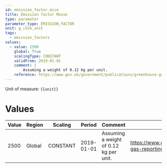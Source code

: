 ```yaml
---
id: emission_factor_mice
title: Emission factor Mouse
type: parameter
parameter_type: EMISSION_FACTOR
unit: g_co2e_unit
tags:
  - emission_factors
values:
  - value: 2500
    global: True
    scalingType: CONSTANT
    validFrom: 2019-01-01
    comment: |
        Assuming a weight of 0.12 kg per unit.
    reference: https://www.gov.uk/government/publications/greenhouse-gas-reporting-conversion-factors-2024
---
```



Unit of measure: `{{unit}}`


# Values


| Value | Region | Scaling | Period | Comment | Reference |
|-------|--------|---------|--------|---------|-----------|
| 2500 | Global | CONSTANT | 2019-01-01 | Assuming a weight of 0.12 kg per unit. | https://www.gov.uk/government/publications/greenhouse-gas-reporting-conversion-factors-2024 |


